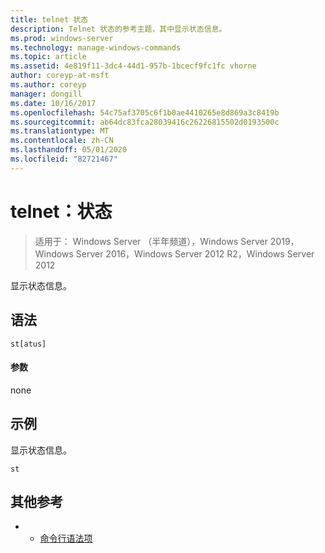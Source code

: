 ```yaml
---
title: telnet 状态
description: Telnet 状态的参考主题，其中显示状态信息。
ms.prod: windows-server
ms.technology: manage-windows-commands
ms.topic: article
ms.assetid: 4e819f11-3dc4-44d1-957b-1bcecf9fc1fc vhorne
author: coreyp-at-msft
ms.author: coreyp
manager: dongill
ms.date: 10/16/2017
ms.openlocfilehash: 54c75af3705c6f1b0ae4410265e8d869a3c8419b
ms.sourcegitcommit: ab64dc83fca28039416c26226815502d0193500c
ms.translationtype: MT
ms.contentlocale: zh-CN
ms.lasthandoff: 05/01/2020
ms.locfileid: "82721467"
---
```

# <a name="telnet-status"></a>telnet：状态

> 适用于： Windows Server （半年频道），Windows Server 2019，Windows Server 2016，Windows Server 2012 R2，Windows Server 2012

显示状态信息。   

## <a name="syntax"></a>语法  
```  
st[atus]  
```  
#### <a name="parameters"></a>参数  
none  
## <a name="examples"></a>示例  
显示状态信息。  
```  
st  
```  
## <a name="additional-references"></a>其他参考  
-   - [命令行语法项](command-line-syntax-key.md)  
